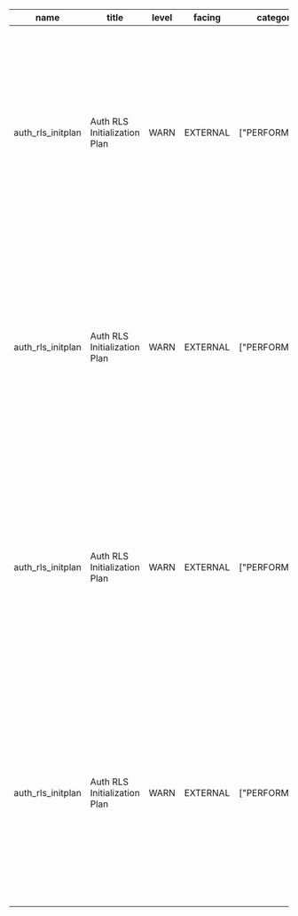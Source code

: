 | name              | title                        | level | facing   | categories      | description                                                                                                                           | detail                                                                                                                                                                                                                                                                                                                                                                                                                                            | remediation                                                                           | metadata                                             | cache_key                                                            |
| ----------------- | ---------------------------- | ----- | -------- | --------------- | ------------------------------------------------------------------------------------------------------------------------------------- | ------------------------------------------------------------------------------------------------------------------------------------------------------------------------------------------------------------------------------------------------------------------------------------------------------------------------------------------------------------------------------------------------------------------------------------------------- | ------------------------------------------------------------------------------------- | ---------------------------------------------------- | -------------------------------------------------------------------- |
| auth_rls_initplan | Auth RLS Initialization Plan | WARN  | EXTERNAL | ["PERFORMANCE"] | Detects if calls to \`current_setting()\` and \`auth.<function>()\` in RLS policies are being unnecessarily re-evaluated for each row | Table \`public.users\` has a row level security policy \`Users can insert their own profile\` that re-evaluates current_setting() or auth.<function>() for each row. This produces suboptimal query performance at scale. Resolve the issue by replacing \`auth.<function>()\` with \`(select auth.<function>())\`. See [docs](https://supabase.com/docs/guides/database/postgres/row-level-security#call-functions-with-select) for more info.   | https://supabase.com/docs/guides/database/database-linter?lint=0003_auth_rls_initplan | {"name":"users","type":"table","schema":"public"}    | auth_rls_init_plan_public_users_Users can insert their own profile   |
| auth_rls_initplan | Auth RLS Initialization Plan | WARN  | EXTERNAL | ["PERFORMANCE"] | Detects if calls to \`current_setting()\` and \`auth.<function>()\` in RLS policies are being unnecessarily re-evaluated for each row | Table \`public.comments\` has a row level security policy \`Users can comment\` that re-evaluates current_setting() or auth.<function>() for each row. This produces suboptimal query performance at scale. Resolve the issue by replacing \`auth.<function>()\` with \`(select auth.<function>())\`. See [docs](https://supabase.com/docs/guides/database/postgres/row-level-security#call-functions-with-select) for more info.                 | https://supabase.com/docs/guides/database/database-linter?lint=0003_auth_rls_initplan | {"name":"comments","type":"table","schema":"public"} | auth_rls_init_plan_public_comments_Users can comment                 |
| auth_rls_initplan | Auth RLS Initialization Plan | WARN  | EXTERNAL | ["PERFORMANCE"] | Detects if calls to \`current_setting()\` and \`auth.<function>()\` in RLS policies are being unnecessarily re-evaluated for each row | Table \`public.users\` has a row level security policy \`Allow users to update their own data\` that re-evaluates current_setting() or auth.<function>() for each row. This produces suboptimal query performance at scale. Resolve the issue by replacing \`auth.<function>()\` with \`(select auth.<function>())\`. See [docs](https://supabase.com/docs/guides/database/postgres/row-level-security#call-functions-with-select) for more info. | https://supabase.com/docs/guides/database/database-linter?lint=0003_auth_rls_initplan | {"name":"users","type":"table","schema":"public"}    | auth_rls_init_plan_public_users_Allow users to update their own data |
| auth_rls_initplan | Auth RLS Initialization Plan | WARN  | EXTERNAL | ["PERFORMANCE"] | Detects if calls to \`current_setting()\` and \`auth.<function>()\` in RLS policies are being unnecessarily re-evaluated for each row | Table \`public.comments\` has a row level security policy \`Read comments on accessible posts\` that re-evaluates current_setting() or auth.<function>() for each row. This produces suboptimal query performance at scale. Resolve the issue by replacing \`auth.<function>()\` with \`(select auth.<function>())\`. See [docs](https://supabase.com/docs/guides/database/postgres/row-level-security#call-functions-with-select) for more info. | https://supabase.com/docs/guides/database/database-linter?lint=0003_auth_rls_initplan | {"name":"comments","type":"table","schema":"public"} | auth_rls_init_plan_public_comments_Read comments on accessible posts |